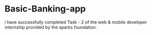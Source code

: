 # Basic-Banking-app
i have successfully completed Task - 2 of the web &amp; mobile developer internship provided by the sparks foundation.
